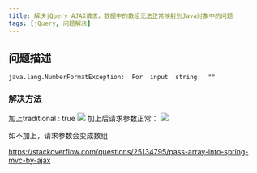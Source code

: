 ```yaml
---
title: 解决jQuery AJAX请求，数据中的数组无法正常映射到Java对象中的问题
tags: [jQuery, 问题解决]
---
```


## 问题描述

```
java.lang.NumberFormatException:  For  input  string:  ""
```

### 解决方法

加上traditional : true
![](https://oliver-blog.oss-cn-shenzhen.aliyuncs.com/20240405080257.png)
加上后请求参数正常：
![](https://oliver-blog.oss-cn-shenzhen.aliyuncs.com/20240405080322.png)

如不加上，请求参数会变成数组

https://stackoverflow.com/questions/25134795/pass-array-into-spring-mvc-by-ajax
